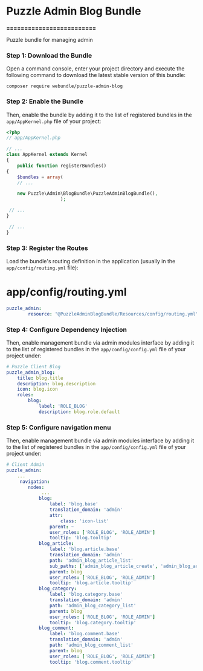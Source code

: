 # Puzzle Admin Blog Bundle
**=========================**

Puzzle bundle for managing admin 

### Step 1: Download the Bundle

Open a command console, enter your project directory and execute the following command to download the latest stable version of this bundle:

`composer require webundle/puzzle-admin-blog`

### Step 2: Enable the Bundle

Then, enable the bundle by adding it to the list of registered bundles in the `app/AppKernel.php` file of your project:

```php
<?php
// app/AppKernel.php

// ...
class AppKernel extends Kernel
{
    public function registerBundles()
{
    $bundles = array(
    // ...

    new Puzzle\Admin\BlogBundle\PuzzleAdminBlogBundle(),
                    );

 // ...
}

 // ...
}
```

### Step 3: Register the Routes

Load the bundle's routing definition in the application (usually in the `app/config/routing.yml` file):

# app/config/routing.yml
```yaml
puzzle_admin:
        resource: "@PuzzleAdminBlogBundle/Resources/config/routing.yml"
```

### Step 4: Configure Dependency Injection

Then, enable management bundle via admin modules interface by adding it to the list of registered bundles in the `app/config/config.yml` file of your project under:

```yaml
# Puzzle Client Blog
puzzle_admin_blog:
    title: blog.title
    description: blog.description
    icon: blog.icon
    roles:
        blog:
            label: 'ROLE_BLOG'
            description: blog.role.default
```

### Step 5: Configure navigation menu

Then, enable management bundle via admin modules interface by adding it to the list of registered bundles in the `app/config/config.yml` file of your project under:

```yaml
# Client Admin
puzzle_admin:
    ...
     navigation:
        nodes:
        	 ...
            blog:
                label: 'blog.base'
                translation_domain: 'admin'
                attr:
                    class: 'icon-list'
                parent: ~
                user_roles: ['ROLE_BLOG', 'ROLE_ADMIN']
                tooltip: 'blog.tooltip'
            blog_article:
                label: 'blog.article.base'
                translation_domain: 'admin'
                path: 'admin_blog_article_list'
                sub_paths: ['admin_blog_article_create', 'admin_blog_article_update', 'admin_blog_article_show']
                parent: blog
                user_roles: ['ROLE_BLOG', 'ROLE_ADMIN']
                tooltip: 'blog.article.tooltip'
            blog_category:
                label: 'blog.category.base'
                translation_domain: 'admin'
                path: 'admin_blog_category_list'
                parent: blog
                user_roles: ['ROLE_BLOG', 'ROLE_ADMIN']
                tooltip: 'blog.category.tooltip'
            blog_comment:
                label: 'blog.comment.base'
                translation_domain: 'admin'
                path: 'admin_blog_comment_list'
                parent: blog
                user_roles: ['ROLE_BLOG', 'ROLE_ADMIN']
                tooltip: 'blog.comment.tooltip'
```